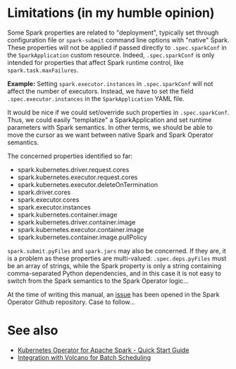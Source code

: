 # Limitations (in my humble opinion)

Some Spark properties are related to "deployment", typically set through configuration file or `spark-submit` command
 line options with "native" Spark. 
These properties will not be applied if passed directly to `.spec.sparkConf` in the `SparkApplication` custom
 resource. Indeed, `.spec.sparkConf` is only intended for properties that affect Spark runtime control, like 
 `spark.task.maxFailures`.

**Example:**
Setting `spark.executor.instances` in `.spec.sparkConf` will not affect the number of executors. Instead, we have to
 set the field `.spec.executor.instances` in the `SparkApplication` YAML file.

It would be nice if we could set/override such properties in `.spec.sparkConf`. Thus, we could easily "templatize" a
 SparkApplication and set runtime parameters with Spark semantics. In other terms, we should be able to move the
  cursor as we want between native Spark and Spark Operator semantics.

The concerned properties identified so far:

- spark.kubernetes.driver.request.cores
- spark.kubernetes.executor.request.cores
- spark.kubernetes.executor.deleteOnTermination
- spark.driver.cores
- spark.executor.cores
- spark.executor.instances
- spark.kubernetes.container.image
- spark.kubernetes.driver.container.image
- spark.kubernetes.executor.container.image
- spark.kubernetes.container.image.pullPolicy

`spark.submit.pyFiles` and `spark.jars` may also be concerned. If they are, it is a problem as these properties are
 multi-valued: `.spec.deps.pyFiles` must be an array of strings, while the Spark property is only a string containing
  comma-separated Python dependencies, and in this case it is not easy to switch from the Spark semantics to the
   Spark Operator logic...

At the time of writing this manual, an [issue](https://github.com/GoogleCloudPlatform/spark-on-k8s-operator/issues/1109)
 has been opened in the Spark Operator Github repository. Case to follow...

# See also

- [Kubernetes Operator for Apache Spark - Quick Start Guide](https://github.com/GoogleCloudPlatform/spark-on-k8s-operator/blob/master/docs/quick-start-guide.md)
- [Integration with Volcano for Batch Scheduling](https://github.com/GoogleCloudPlatform/spark-on-k8s-operator/blob/master/docs/volcano-integration.md)